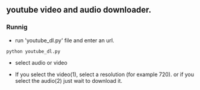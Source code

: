 ## youtube video and audio downloader.


### Runnig

- run 'youtube_dl.py' file and enter an url.

``python youtube_dl.py``

- select audio or video

- If you select the video(1), select a resolution (for example 720).
or if you select the audio(2) just wait to download it.

